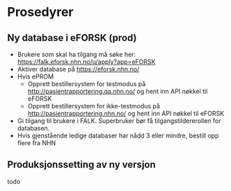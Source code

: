 # Prosedyrer

## Ny database i eFORSK (prod)

* Brukere som skal ha tilgang må søke her: https://falk.eforsk.nhn.no/u/apply?app=eFORSK
* Aktiver database på https://eforsk.nhn.no/ 
* Hvis ePROM
  * Opprett bestillersystem for testmodus på http://pasientrapportering.qa.nhn.no/   og hent inn API nøkkel til eFORSK
  * Opprett bestillersystem for ikke-testmodus på http://pasientrapportering.nhn.no/  og hent inn API nøkkel til eFORSK
* Gi tilgang til brukere i FALK. Superbruker bør få tilgangstildererollen for databasen.
* Hvis gjenstående ledige databaser har nådd 3 eller mindre, bestill opp flere fra NHN

## Produksjonssetting av ny versjon

todo
